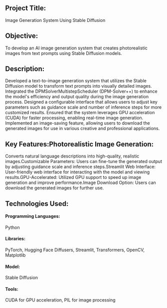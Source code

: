 ## Project Title:
Image Generation System Using Stable Diffusion

## Objective:
To develop an AI image generation system that creates photorealistic images from text prompts using Stable Diffusion models.
## Description:
Developed a text-to-image generation system that utilizes the Stable Diffusion model to transform text prompts into visually detailed images.
Integrated the DPMSolverMultistepScheduler (DPM-Solver++) to enhance the model's efficiency and output quality during the image generation process.
Designed a configurable interface that allows users to adjust key parameters such as guidance scale and number of inference steps for more customized results.
Ensured that the system leverages GPU acceleration (CUDA) for faster processing, enabling real-time image generation.
Implemented an image-saving feature, allowing users to download the generated images for use in various creative and professional applications.
## Key Features:Photorealistic Image Generation: 
Converts natural language descriptions into high-quality, realistic images.Customizable Parameters: Users can fine-tune the generated output by adjusting guidance scale and inference steps.Streamlit Web Interface: User-friendly web interface for interacting with the model and viewing results.GPU-Accelerated: Utilized GPU support to speed up image generation and improve performance.Image Download Option: Users can download the generated images for further use.

## Technologies Used:
#### Programming Languages: 
Python
#### Libraries: 
PyTorch, Hugging Face Diffusers, Streamlit, Transformers, OpenCV, Matplotlib
#### Model: 
Stable Diffusion
#### Tools: 
CUDA for GPU acceleration, PIL for image processing
